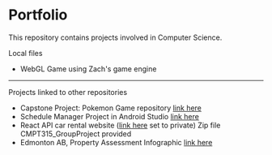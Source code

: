 # Portfolio
This repository contains projects involved in Computer Science.

Local files
- WebGL Game using Zach's game engine
---
Projects linked to other repositories
- Capstone Project: Pokemon Game repository [link here](https://github.com/ripclaw52/CMPT496_Unity2DPokemonProject.git)
- Schedule Manager Project in Android Studio [link here](https://github.com/ripclaw52/w22borg-main.git)
- React API car rental website ([link here](https://github.com/CosmicBagel/CMPT315-GroupProject.git) set to private) Zip file CMPT315_GroupProject provided
- Edmonton AB, Property Assessment Infographic [link here](https://github.com/ripclaw52/pythonPandasAndNumpyTestProject.git)
